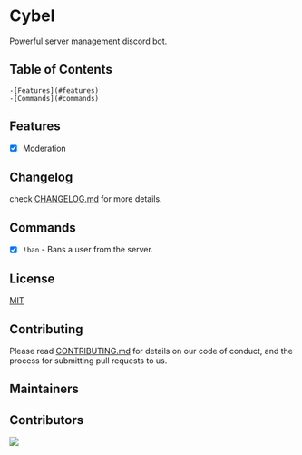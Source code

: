 # Cybel

Powerful server management discord bot.

## Table of Contents
    -[Features](#features)
    -[Commands](#commands)


## Features

- [x] Moderation


## Changelog

check [CHANGELOG.md](/CHANGELOG.md) for more details.

## Commands

- [x] `!ban` - Bans a user from the server.


## License

[MIT](https://choosealicense.com/licenses/mit/)

## Contributing

Please read [CONTRIBUTING.md](/CONTRIBUTING.md) for details on our code of conduct, and the process for submitting pull requests to us.

## Maintainers


## Contributors

<a href="https://github.com/Py-Contributors/cybel.js/graphs/contributors">
  <img src="https://contrib.rocks/image?repo=Py-Contributors/cybel.js"/>
</a>
